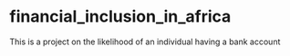 # financial_inclusion_in_africa
This is a project on the likelihood of an individual having a bank account
